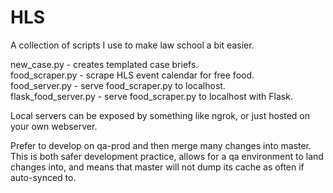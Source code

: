 # HLS
A collection of scripts I use to make law school a bit easier.

new_case.py - creates templated case briefs.  
food_scraper.py - scrape HLS event calendar for free food.  
food_server.py - serve food_scraper.py to localhost.  
flask_food_server.py - serve food_scraper.py to localhost with Flask.

Local servers can be exposed by something like ngrok, or just hosted on your own webserver.

Prefer to develop on qa-prod and then merge many changes into master. This is both safer development practice, allows for a qa environment to land changes into, and means that master will not dump its cache as often if auto-synced to.

